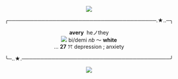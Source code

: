 

<p align="center">
  <img  src="https://64.media.tumblr.com/14a334edb8710fc1d3c26937dd38fc00/287bc6bf8bfa203c-4d/s540x810/6c4e23a02e8d85ed7b0c1b82f609b0620cfd1a8e.pnj">
</p>

<p align="center">
╭────────────────────────────────────────.★..─╮
<p align="center"> <b>avery</b> <img  src=""> heノthey<br/> <img  src="https://64.media.tumblr.com/eb5a7d3936ff14a60283b23854818539/c82d8a07614a5c27-02/s75x75_c1/f6222e10cb6b2d9cf5f7c013246476519f5e165f.gifv"> bi/demi <i>nb</i> 〜 <b>white</b> <br/>... <b>27</b> ꔫ depression ; anxiety
<p align="center">╰─..★.────────────────────────────────────────╯
</p>


<p align="center">
  <img  src="https://64.media.tumblr.com/14a334edb8710fc1d3c26937dd38fc00/287bc6bf8bfa203c-4d/s540x810/6c4e23a02e8d85ed7b0c1b82f609b0620cfd1a8e.pnj">
</p>
